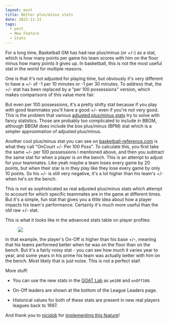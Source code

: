 ```yaml
---
layout: post
title: Better plus/minus stats
date: 2022-11-21
tags:
  - post
  - New Feature
  - Stats
---
```


For a long time, Basketball GM has had raw plus/minus (or +/-) as a stat, which is how many points per game his team scores with him on the floor minus how many points it gives up. In basketball, this is not the most useful stat in the world for multiple reasons.

One is that it's not adjusted for playing time, but obviously it's very different to have a +/- of -1 per 10 minutes or -1 per 30 minutes. To address that, the +/- stat has been replaced by a "per 100 possessions" version, which makes comparisons of this value more fair.

But even per 100 possessions, it's a pretty shitty stat because if you play with good teammates you'll have a good +/- even if you're not very good. This is the problem that various [adjusted plus/minus stats](https://en.wikipedia.org/wiki/Adjusted_Plus_Minus) try to solve with fancy statistics. Those are probably too complicated to include in BBGM, although BBGM does include the box plus/minus (BPM) stat which is a simpler approximation of adjusted plus/minus.

<!--more-->

Another cool plus/minus stat you can see on [basketball-reference.com](https://www.basketball-reference.com/) is what they call "OnCourt +/- Per 100 Poss". To calculate this, you first take the same +/- per 100 possessions I mentioned above, and then you subtract the same stat for when a player is on the bench. This is an attempt to adjust for your teammates. Like yeah maybe a team loses every game by 20 points, but when their star is in they play like they lose every game by only 10 points. So his +/- is still very negative, it's a lot higher than his team's +/- when he's on the bench.

This is not as sophisticated as real adjusted plus/minus stats which attempt to account for which specific teammates are in the game at different times. But it's a simple, fun stat that gives you a little idea about how a player impacts his team's performance. Certainly it's much more useful than the old raw +/- stat.

This is what it looks like in the advanced stats table on player profiles:

<figure><img src="/files/better-plus-minus-stats.png" class="img-fluid"></figure>

In that example, the player's On-Off is higher than his base +/-, meaning that his teams performed better when he was on the floor than on the bench. But it's a fairly noisy stat - you can see how much it varies year to year, and some years in his prime his team was actually better with him on the bench. Most likely that is just noise. This is not a perfect stat!

More stuff:

- You can use the new stats in the [GOAT Lab](https://old.reddit.com/r/BasketballGM/comments/od29bb/new_feature_at_tools_frivolities_the_goat_lab/) as `pm100` and `onOff100`.

- On-Off leaders are shown at the bottom of the League Leaders page.

- Historical values for both of these stats are present in new real players leagues back to 1997.

And thank you to [nicidob](https://nicidob.github.io/) for [implementing this feature](https://github.com/zengm-games/zengm/pull/433)!
